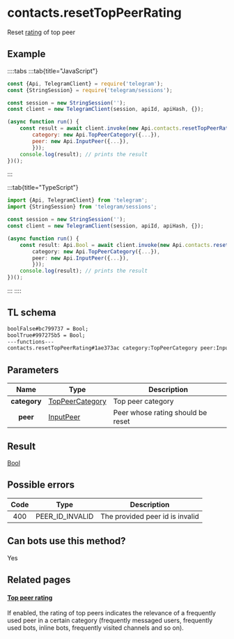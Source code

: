 # contacts.resetTopPeerRating

Reset [rating](https://core.telegram.org/api/top-rating) of top peer

## Example

::::tabs
:::tab{title="JavaScript"}

```js
const {Api, TelegramClient} = require('telegram');
const {StringSession} = require('telegram/sessions');

const session = new StringSession('');
const client = new TelegramClient(session, apiId, apiHash, {});

(async function run() {
    const result = await client.invoke(new Api.contacts.resetTopPeerRating({
		category: new Api.TopPeerCategory({...}),
		peer: new Api.InputPeer({...}),
		}));
    console.log(result); // prints the result
})();

```

:::

:::tab{title="TypeScript"}

```ts
import {Api, TelegramClient} from 'telegram';
import {StringSession} from 'telegram/sessions';

const session = new StringSession('');
const client = new TelegramClient(session, apiId, apiHash, {});

(async function run() {
    const result: Api.Bool = await client.invoke(new Api.contacts.resetTopPeerRating({
		category: new Api.TopPeerCategory({...}),
		peer: new Api.InputPeer({...}),
		}));
    console.log(result); // prints the result
})();

```

:::
::::

## TL schema

```txt
boolFalse#bc799737 = Bool;
boolTrue#997275b5 = Bool;
---functions---
contacts.resetTopPeerRating#1ae373ac category:TopPeerCategory peer:InputPeer = Bool;
```

## Parameters

|     Name     | Type                                                              | Description                       |
| :----------: | ----------------------------------------------------------------- | --------------------------------- |
| **category** | [TopPeerCategory](https://core.telegram.org/type/TopPeerCategory) | Top peer category                 |
|   **peer**   | [InputPeer](https://core.telegram.org/type/InputPeer)             | Peer whose rating should be reset |

## Result

[Bool](https://core.telegram.org/type/Bool)

## Possible errors

| Code | Type            | Description                     |
| :--: | --------------- | ------------------------------- |
| 400  | PEER_ID_INVALID | The provided peer id is invalid |

## Can bots use this method?

Yes

## Related pages

#### [Top peer rating](https://core.telegram.org/api/top-rating)

If enabled, the rating of top peers indicates the relevance of a frequently used peer in a certain category (frequently messaged users, frequently used bots, inline bots, frequently visited channels and so on).
